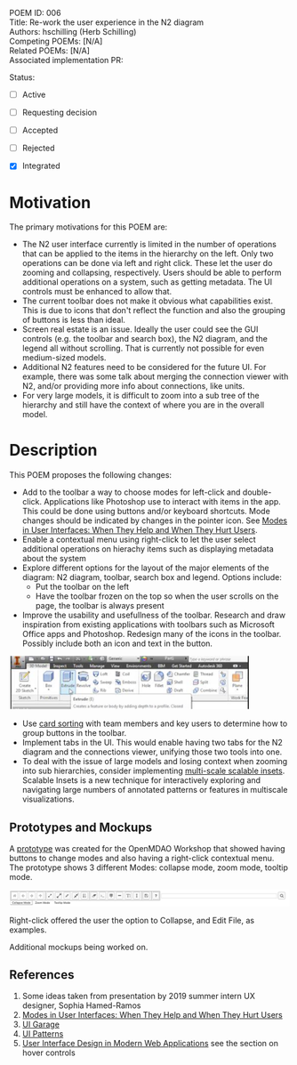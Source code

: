 POEM ID: 006  
Title: Re-work the user experience in the N2 diagram  
Authors: hschilling (Herb Schilling)  
Competing POEMs: [N/A]  
Related POEMs: [N/A]  
Associated implementation PR:

Status:

- [ ] Active
- [ ] Requesting decision
- [ ] Accepted
- [ ] Rejected
- [x] Integrated


Motivation
==========
The primary motivations for this POEM are:

* The N2 user interface currently is limited in the number of operations that can be applied to the items in the 
hierarchy on the left. Only two
operations can be done via left and right click. These let the user do zooming and collapsing, respectively. Users 
should be able to perform additional operations on a system, such as getting metadata. The UI controls must be 
enhanced to allow that.
* The current toolbar does not make it obvious what capabilities exist. This is due to icons that don't reflect the
function and also the grouping of buttons is less than ideal.
* Screen real estate is an issue. Ideally the user could see the GUI controls (e.g. the toolbar and search box), 
the N2 diagram,
and the legend all without scrolling. That is currently not possible for even medium-sized models.
* Additional N2 features need to be considered for the future UI. For example, there was some talk about
 merging the connection viewer with N2, and/or providing more info about connections, like units.
* For very large models, it is difficult to zoom into a sub tree of the hierarchy and still have the context of where
you are in the overall model.

Description
===========

This POEM proposes the following changes:

* Add to the toolbar a way to choose modes for left-click and double-click. Applications like Photoshop use 
to interact with items in the app. This could be done using buttons and/or keyboard shortcuts. Mode changes
should be indicated by changes in the pointer icon. 
See [Modes in User Interfaces: When They Help and When They Hurt Users][1].
* Enable a contextual menu using right-click to let the user select additional operations
on hierachy items such as displaying metadata about the system
* Explore different options for the layout of the major elements of the diagram: N2 diagram, toolbar, search box 
and legend. 
Options include:
    * Put the toolbar on the left
    * Have the toolbar frozen on the top so when the user scrolls on the page, the toolbar is always present
* Improve the usability and usefullness of the toolbar. Research and draw inspiration from existing applications 
with toolbars such as Microsoft Office apps and Photoshop. Redesign many of the icons in the toolbar. Possibly 
include both an icon and text in the button.

![toolbar with graphic and text buttons](POEM_006/toolbar_with_graphic_and_text_buttons.png)

* Use [card sorting][2] with team members and key users to determine how to group buttons in the toolbar.
* Implement tabs in the UI. This would enable having two tabs for the N2 diagram and the connections
viewer, unifying those two tools into one. 
* To deal with the issue of large models and losing context when zooming into sub hierarchies, consider implementing
[multi-scale scalable insets][3]. Scalable Insets is a new technique for interactively 
exploring and navigating large numbers of annotated patterns or features in multiscale visualizations.


Prototypes and Mockups
----------------------
A [prototype](POEM_006/n2_prototype_from_workshop.html) was created for the OpenMDAO Workshop that showed having buttons
to change modes and also having a right-click contextual menu. The prototype shows 3 different Modes: 
collapse mode, zoom mode, tooltip mode. 

![workshop button mode mockup](POEM_006/workshop_mockup_mode_buttons.png)

Right-click offered the user the option to Collapse, and Edit File, as examples.

Additional mockups being worked on.


References
----------
1. Some ideas taken from presentation by 2019 summer intern UX designer, Sophia Hamed-Ramos
2. [Modes in User Interfaces: When They Help and When They Hurt Users](https://www.nngroup.com/articles/modes/)
3. [UI Garage](https://uigarage.net/)
4. [UI Patterns](http://ui-patterns.com/)
5. [User Interface Design in Modern Web Applications](https://www.smashingmagazine.com/user-interface-design-in-modern-web-applications/) see the section on hover controls


 [1]: https://www.nngroup.com/articles/modes/ "Modes in User Interfaces: When They Help and When They Hurt Users"
 [2]: https://www.usability.gov/how-to-and-tools/methods/card-sorting.html "Card Sorting"
 [3]: http://scalable-insets.lekschas.de/ "Scalable Insets"


